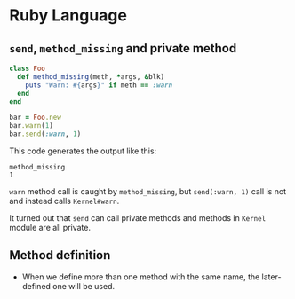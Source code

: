 # Ruby Language

## `send`, `method_missing` and private method

```ruby
class Foo
  def method_missing(meth, *args, &blk)
    puts "Warn: #{args}" if meth == :warn
  end
end

bar = Foo.new
bar.warn(1)
bar.send(:warn, 1)
```

This code generates the output like this:

```
method_missing
1
```

`warn` method call is caught by `method_missing`, but `send(:warn, 1)` call is not and instead calls `Kernel#warn`.

It turned out that `send` can call private methods and methods in `Kernel` module are all private.

## Method definition

* When we define more than one method with the same name, the later-defined one will be used.
